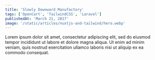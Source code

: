 ```yaml
---
title: 'Slowly Downward Manufactory'
tags: ['OpenCart', 'TailwindCSS', 'Laravel']
publishedAt: 'March 21, 2017'
image: '/static/articles/nuxtjs-and-tailwind/hero.webp'
---
```


Lorem ipsum dolor sit amet, consectetur adipiscing elit, sed do eiusmod tempor incididunt ut labore et dolore magna aliqua. Ut enim ad minim veniam, quis nostrud exercitation ullamco laboris nisi ut aliquip ex ea commodo consequat.
